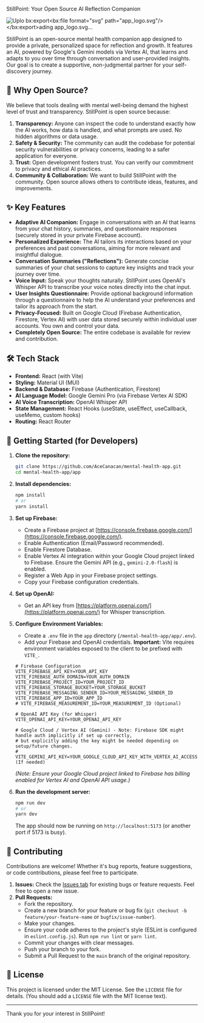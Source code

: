 StillPoint: Your Open Source AI Reflection Companion

![Uplo<?xml version="1.0" encoding="utf-8"?>
<svg xmlns="http://www.w3.org/2000/svg" viewBox="0 0 500 500" xmlns:bx="https://boxy-svg.com" width="200px" height="500px"><defs><bx:export><bx:file format="svg" path="app_logo.svg"/></bx:export></defs><path d="M 331.283 25.468 C 327.261 25.862 323.6 27.057 318.383 29.692 C 312.773 32.521 307.929 35.855 302.217 40.813 C 292.528 49.217 283.109 63.379 276.699 79.173 C 275.979 80.965 275.246 82.767 275.066 83.195 C 273.713 86.53 270.03 97.74 268.554 103.046 C 267.89 105.446 266.763 110.042 266.21 112.645 C 265.974 113.715 265.636 115.293 265.444 116.148 C 265.241 117.095 265.05 118.041 264.859 118.999 C 264.723 119.709 264.441 121.117 264.239 122.108 C 263.856 123.967 262.842 129.837 262.369 132.879 C 261.952 135.582 261.423 139.729 261.005 143.649 C 260.791 145.643 260.51 148.031 260.386 148.966 C 260.251 149.89 260.081 151.557 259.992 152.684 C 259.766 155.41 259.339 157.112 258.831 157.214 C 258.223 157.337 257.423 155.445 255.192 148.55 C 252.545 140.404 250.426 134.512 248.68 130.479 C 248.253 129.488 247.835 128.485 247.441 127.471 C 246.19 124.339 241.166 113.265 239.702 110.414 C 238.687 108.465 233.72 99.644 232.987 98.506 C 232.616 97.931 232.086 96.996 231.804 96.433 C 231.533 95.859 230.261 93.752 228.987 91.757 C 220.966 79.162 212.641 69.383 204.123 62.556 C 191.347 52.304 181.85 48.563 168.512 48.563 C 158.439 48.563 152.817 50.389 145.878 55.887 C 139.479 60.956 135.389 67.682 133.451 76.323 C 132.144 82.125 131.987 83.894 132.122 91.082 C 132.246 97.74 132.347 98.776 133.519 104.86 C 135.119 113.095 137.868 121.128 141.878 129.24 C 142.903 131.313 144.661 134.951 145.776 137.34 C 148.187 142.455 151.195 148.031 153.595 151.816 C 155.364 154.6 162.213 164.66 163.937 166.993 C 164.467 167.702 165.965 169.742 167.283 171.532 C 171.463 177.211 179.541 187.158 180.499 187.801 C 180.656 187.913 181.423 188.815 182.188 189.818 C 182.954 190.82 184.611 192.803 185.861 194.234 C 189.253 198.109 189.827 199.303 188.261 199.281 C 187.37 199.258 186.751 199.033 183.631 197.602 C 180.116 195.991 175.89 194.425 167.34 191.564 C 161.527 189.626 153.076 187.271 147.106 185.919 C 146.081 185.694 144.807 185.401 144.266 185.277 C 142.002 184.747 136.471 183.857 132.291 183.351 C 120.631 181.942 117.724 181.773 103.788 181.773 C 88.106 181.773 85.446 182.009 73.437 184.41 C 68.942 185.3 67.432 185.727 61.833 187.666 C 53.35 190.606 46.038 194.707 40.563 199.585 C 30.525 208.552 25.41 219.12 25.421 230.905 C 25.421 238.351 27.111 244.547 30.626 250.023 C 34.344 255.814 43.593 263.599 50.939 267.113 C 51.964 267.61 53.271 268.252 53.857 268.556 C 56.695 270.009 63.692 272.612 67.759 273.727 C 69.888 274.301 77.098 275.823 81.21 276.555 C 87.891 277.749 91.035 278.155 100.216 278.988 C 104.824 279.417 120.631 279.405 127.604 278.977 C 130.77 278.785 133.936 278.582 137.113 278.391 C 142.104 278.098 154.316 277.006 158.822 276.465 C 163.735 275.867 165.098 275.991 164.489 277.016 C 164.129 277.625 162.72 278.391 156.107 281.523 C 150.147 284.362 142.509 288.328 140.492 289.646 C 139.986 289.984 138.386 290.907 136.933 291.719 C 132.2 294.366 129.294 296.158 123.909 299.785 C 120.687 301.948 117.093 304.675 106.593 312.922 C 93.198 323.444 85.21 332.232 78.078 344.298 C 72.795 353.242 70.7 358.932 68.942 369.184 C 68.378 372.531 68.378 379.684 68.953 382.433 C 69.764 386.308 70.339 388.123 71.634 390.894 C 75.139 398.341 80.883 403.208 88.365 405.1 C 93.198 406.317 94.065 406.407 99.969 406.419 C 106.819 406.442 107.911 406.283 118.726 403.805 C 123.987 402.588 136.256 397.203 142.532 393.339 C 142.949 393.08 144.222 392.359 145.371 391.727 C 151.77 388.224 161.03 381.746 167.948 375.966 C 169.942 374.299 169.739 374.468 173.761 370.975 C 175.688 369.308 177.614 367.641 179.552 365.973 C 181.05 364.712 183.855 362.143 185.794 360.273 C 190.649 355.62 191.776 354.808 192.08 355.778 C 192.238 356.262 191.697 358.222 190.942 359.957 C 188.52 365.5 183.799 379.785 181.614 388.145 L 180.025 394.24 C 179.687 395.524 179.236 397.394 179.034 398.397 C 178.82 399.389 178.493 400.966 178.291 401.889 C 176.578 409.922 175.237 422.394 175.237 430.257 C 175.237 437.727 176.679 447.754 178.583 453.522 C 179.428 456.102 181.512 460.958 182.808 463.379 C 184.746 467.008 189.06 472.156 191.776 474.08 C 192.114 474.318 192.88 474.882 193.489 475.333 C 194.593 476.151 197.668 477.829 199.053 478.373 C 204.732 480.591 211.773 479.889 217.834 476.497 C 226.497 471.65 232.964 464.856 239.476 453.725 C 243.048 447.641 244.603 444.464 246.911 438.605 C 247.7 436.6 248.816 433.806 249.401 432.376 C 254.043 421.008 256.769 412.187 259.158 400.853 C 259.563 398.927 259.992 396.944 260.116 396.448 C 260.296 395.682 260.893 392.426 262.144 385.295 C 262.279 384.506 262.504 383.346 262.639 382.704 C 262.774 382.072 262.977 380.664 263.101 379.594 C 263.642 374.795 263.845 373.578 264.228 372.97 C 264.555 372.452 264.712 372.384 265.095 372.598 C 265.805 372.993 266.109 373.826 267.776 379.842 C 269.5 386.072 271.291 391.897 272.452 395.018 C 272.88 396.155 273.454 397.732 273.736 398.521 C 274.018 399.31 274.334 400.178 274.446 400.47 L 275.19 402.419 C 275.494 403.196 276.113 404.695 276.575 405.742 C 277.037 406.779 277.409 407.748 277.409 407.883 C 277.409 408.018 277.51 408.334 277.646 408.582 C 277.769 408.83 278.738 410.835 279.775 413.043 C 280.822 415.262 282.197 418.056 282.828 419.273 C 283.471 420.49 284.473 422.417 285.058 423.554 C 286.895 427.125 291.638 434.268 293.948 436.916 C 294.151 437.153 294.928 438.099 295.672 439.011 C 297.192 440.881 303.287 446.988 305.18 448.542 C 307.017 450.064 312.052 453.285 314.429 454.48 C 321.268 457.904 325.74 458.907 332.939 458.625 C 336.916 458.48 339.169 458.074 342.313 456.981 C 351.484 453.77 358.817 445.906 362.626 435.226 C 364.484 430.01 365.758 422.202 365.758 416.107 C 365.758 411.15 364.789 402.284 363.639 396.831 C 362.456 391.221 361.961 389.351 360.169 383.864 C 359.561 382.005 358.773 379.56 358.435 378.411 C 357.68 375.944 354.491 367.123 353.557 364.925 C 353.195 364.069 352.813 363.135 352.689 362.853 C 351.529 359.98 343.958 344.354 341.817 340.411 C 340.296 337.628 338.956 335.115 338.832 334.834 C 338.708 334.552 338.279 333.786 337.897 333.144 C 337.502 332.502 336.657 331.049 336.015 329.899 C 335.373 328.762 334.303 326.981 333.649 325.945 C 332.984 324.909 332.444 323.996 332.444 323.917 C 332.444 323.838 332.162 323.387 331.824 322.925 C 331.486 322.453 331.215 321.98 331.215 321.856 C 331.215 321.743 331.047 321.45 330.832 321.214 C 330.629 320.977 329.763 319.557 328.906 318.07 C 328.084 316.661 327.261 315.254 326.451 313.846 C 325.954 313.011 325.605 312.223 325.684 312.099 C 325.898 311.727 327.228 311.84 328.073 312.302 C 328.512 312.539 329.807 313.395 330.968 314.217 C 332.117 315.028 333.728 316.065 334.55 316.516 C 335.362 316.966 336.578 317.676 337.255 318.104 C 337.93 318.521 338.933 319.118 339.474 319.422 C 340.025 319.726 340.634 320.132 340.837 320.301 C 342.234 321.54 361.611 331.578 365.385 333.021 C 366.073 333.28 366.738 333.584 366.884 333.696 C 367.188 333.933 376.967 337.899 380.448 339.183 C 383.017 340.14 389.743 342.382 392.292 343.137 C 393.107 343.385 394.051 343.689 394.39 343.813 C 394.729 343.937 396.062 344.343 397.352 344.703 C 398.641 345.064 400.252 345.526 400.93 345.717 C 404.413 346.709 410.226 347.767 416.848 348.612 C 420.726 349.108 427.853 348.984 432.149 348.342 C 434.897 347.937 438.982 346.9 440.495 346.224 C 440.995 345.999 441.905 345.638 442.514 345.424 C 444.93 344.579 449.915 341.493 453.374 338.721 C 458.501 334.597 462.267 328.097 463.895 320.571 C 464.518 317.687 464.512 310.838 463.885 307.727 C 461.928 298.05 457.482 290.265 447.967 279.878 C 444.513 276.104 438.871 271.44 433.063 267.564 C 425.127 262.258 414.827 257.075 406.359 254.146 C 405.409 253.82 403.522 253.144 402.164 252.637 C 400.806 252.141 398.807 251.488 397.721 251.184 C 396.635 250.879 395.193 250.473 394.513 250.271 C 391.534 249.404 379.514 246.79 372.923 245.595 C 371.514 245.336 370.118 245.077 368.72 244.818 C 367.707 244.627 366.388 244.39 365.803 244.311 C 365.205 244.221 364.383 243.962 363.955 243.737 L 363.189 243.32 L 363.921 242.701 C 364.327 242.362 365.983 241.551 367.616 240.886 C 369.238 240.222 372.022 239.072 373.779 238.318 C 375.548 237.562 378.331 236.414 379.976 235.772 C 385.316 233.676 396.128 228.404 399.433 226.297 C 400.351 225.711 401.16 225.227 401.23 225.227 C 401.299 225.227 402.371 224.63 403.611 223.886 C 404.851 223.153 406.476 222.196 407.223 221.779 C 411.456 219.402 417.271 215.876 419.07 214.592 C 419.409 214.344 421.908 212.597 424.623 210.693 C 435.368 203.179 442.376 197.062 449.804 188.724 C 456.665 181.019 460.78 174.935 464.696 166.677 C 467.083 161.653 468.152 158.633 469.32 153.631 C 469.968 150.848 470.016 150.285 470.008 145.463 C 470 140.889 469.933 140.021 469.446 138.196 C 467.128 129.51 462.88 124.012 455.417 120.069 C 450.814 117.636 446.626 116.498 440.047 115.889 C 436.511 115.562 435.421 115.552 431.779 115.867 C 425.336 116.43 422.65 117.016 412.036 120.159 C 403.375 122.717 396.018 125.849 385.259 131.538 C 375.761 136.562 375.616 136.641 369.915 140.382 C 366.298 142.759 356.812 149.451 352.07 152.978 C 346.053 157.461 344.048 158.993 343.293 159.703 C 342.301 160.649 340.149 161.821 339.902 161.562 C 339.631 161.269 340.814 158.148 342.099 155.816 C 342.763 154.6 343.304 153.552 343.304 153.473 C 343.304 153.394 343.958 152.087 344.758 150.567 C 348.633 143.176 354.931 128.778 357.364 121.725 C 360.823 111.721 363.504 101.424 364.755 93.313 C 364.879 92.456 365.205 90.417 365.476 88.772 C 366.445 82.767 366.625 80.244 366.603 72.695 C 366.58 64.167 366.163 60.427 364.428 53.498 C 363.166 48.417 361.6 44.44 359.392 40.654 C 357.511 37.433 357.049 36.813 354.784 34.334 C 352.182 31.496 349.151 29.366 345.028 27.473 C 341.4 25.817 335.936 25.017 331.283 25.468 M 331.215 41.466 C 328.794 42.018 326.979 42.761 323.284 44.676 C 316.423 48.27 314.068 50.129 308.075 56.72 C 302.284 63.085 299.322 67.141 296.347 72.707 C 293.035 78.948 289.813 86.395 286.613 95.261 C 285.115 99.385 280.71 114.74 279.91 118.605 C 277.567 129.938 275.302 143.773 274.469 151.941 C 273.319 163.151 272.936 171.544 272.959 184.861 C 272.982 197.467 273.263 203.945 273.815 204.373 C 274.052 204.542 275.223 204.88 276.429 205.117 C 279.415 205.691 281.183 206.323 284.822 208.125 C 286.523 208.97 288.112 209.668 288.337 209.668 C 288.573 209.668 289.238 209.014 289.813 208.215 C 293.981 202.447 296.302 199.326 298.127 197.05 C 300.944 193.557 304.301 189.051 305.192 187.609 C 305.586 186.978 306.622 185.401 307.501 184.117 C 309.461 181.232 317.144 169.369 320.851 163.478 C 322.439 160.953 329.053 149.552 330.089 147.536 C 335.497 137.08 341.953 121.275 345.49 109.783 C 346.391 106.854 349.005 96.917 349.545 94.349 C 351.033 87.285 351.799 79.894 351.776 72.695 C 351.731 58.759 348.915 49.566 343.157 44.631 C 339.406 41.41 335.711 40.43 331.215 41.466 M 164.5 64.504 C 158.777 65.339 155.24 67.107 152.086 70.747 C 149.99 73.157 148.03 77.866 147.173 82.553 C 146.677 85.257 146.621 93.775 147.083 97.075 C 148.165 104.871 149.799 111.214 151.837 115.552 C 152.22 116.362 152.536 117.095 152.536 117.196 C 152.536 117.399 157.977 128.834 158.958 130.671 C 159.329 131.38 160.04 132.709 160.535 133.611 C 161.019 134.524 161.413 135.301 161.413 135.357 C 161.413 135.549 165.03 141.7 166.596 144.167 L 169.21 148.28 C 169.739 149.113 170.291 149.991 170.426 150.24 C 170.753 150.826 174.167 155.749 175.113 156.999 C 175.519 157.529 177.073 159.646 178.572 161.697 C 180.059 163.737 181.783 166.012 182.391 166.755 C 183.01 167.488 184.284 169.054 185.23 170.237 C 189.928 176.107 197.679 185.277 200.654 188.499 C 207.39 195.788 216.02 204.757 221.405 210.051 C 222.566 211.201 224.999 213.589 226.813 215.369 C 230.329 218.839 231.195 219.526 232.075 219.526 C 232.435 219.526 233.302 218.839 234.497 217.645 C 239.014 213.082 245.346 209.476 251.79 207.798 C 254.066 207.201 255.057 206.829 255.226 206.503 C 255.451 206.052 255.327 205.173 254.438 200.847 C 254.279 200.069 254.122 199.292 253.964 198.514 C 253.558 196.442 251.249 186.1 250.776 184.24 C 250.641 183.745 250.19 181.874 249.773 180.095 C 248.072 172.94 244.703 162.181 240.964 151.941 C 240.761 151.377 240.49 150.702 240.367 150.453 C 240.243 150.206 240.141 149.879 240.141 149.732 C 240.141 149.406 236.693 140.202 235.769 138.061 C 235.431 137.283 235.048 136.349 234.913 135.988 C 233.933 133.295 225.946 116.351 223.974 112.768 C 223.185 111.349 222.419 109.941 222.261 109.659 C 222.116 109.377 221.327 108.093 220.515 106.809 C 219.705 105.524 218.994 104.353 218.938 104.207 C 218.792 103.823 215.152 98.111 213.159 95.138 C 207.334 86.428 196.012 74.712 189.297 70.442 C 181.242 65.327 172.804 63.299 164.5 64.504 M 432.643 131.56 C 428.86 131.887 422.054 133.205 418.329 134.332 C 401.956 139.311 380.956 150.442 364.281 163.004 C 362.851 164.074 360.08 166.125 358.108 167.567 C 356.147 169.009 353.68 170.867 352.633 171.701 C 351.585 172.535 350.199 173.628 349.545 174.123 C 345.524 177.222 337.367 184.387 331.959 189.559 C 331.07 190.414 329.345 192.048 328.14 193.186 C 325.189 195.968 325.436 195.732 322.789 198.379 C 320.918 200.239 319.048 202.108 317.179 203.956 C 315.365 205.737 312.435 208.947 310.644 211.077 C 308.672 213.409 306.7 215.752 304.718 218.072 C 302.002 221.26 301.068 222.714 301.304 223.412 C 301.372 223.627 302.116 224.911 302.972 226.263 C 305.337 230.071 305.991 231.592 307.286 236.29 C 308.109 239.253 307.523 239.107 315.961 238.61 C 319.938 238.385 323.69 238.092 324.299 237.968 C 324.907 237.844 326.191 237.597 327.137 237.417 C 328.084 237.247 329.751 236.864 330.844 236.583 C 331.926 236.301 333.424 235.918 334.167 235.727 C 334.923 235.535 336.195 235.186 337.007 234.96 C 337.829 234.724 338.764 234.476 339.113 234.397 C 341.603 233.811 352.283 230.273 357.375 228.336 C 358.93 227.739 360.654 227.108 361.206 226.917 C 361.758 226.736 363.2 226.15 364.417 225.621 C 365.634 225.092 368.405 223.897 370.58 222.985 C 372.743 222.061 374.86 221.159 375.266 220.957 C 375.672 220.765 377.057 220.123 378.353 219.526 C 379.637 218.929 381.418 218.084 382.296 217.656 C 383.175 217.239 384.572 216.574 385.383 216.202 C 386.938 215.493 396.265 210.547 397.969 209.533 C 398.511 209.206 400.677 207.922 402.782 206.671 C 417.073 198.176 433.096 185.344 439.844 176.974 L 441.756 174.608 C 442.677 173.47 448.751 164.514 449.832 162.711 C 452.3 158.577 454.287 153.382 454.97 149.282 C 455.68 145.012 455.377 142.252 453.855 139.097 C 452.225 135.729 448.614 133.273 443.54 132.079 C 441.066 131.504 436.09 131.268 432.643 131.56 M 93.919 197.219 C 92.826 197.343 90.279 197.625 88.241 197.861 C 82.517 198.493 77.898 199.27 75.037 200.069 C 74.563 200.204 72.795 200.666 71.094 201.106 C 60.391 203.889 53.271 207.618 48.246 213.082 C 46.477 214.997 43.942 218.399 43.942 218.849 C 43.942 218.94 43.683 219.447 43.357 219.988 C 42.433 221.531 40.923 225.722 40.585 227.694 C 38.918 237.303 43.266 245.055 53.812 251.285 C 60.954 255.498 68.052 258.259 76.276 260.027 C 84.129 261.717 93.367 262.856 104.284 263.498 C 114.254 264.083 125.723 263.925 135.997 263.08 C 137.834 262.923 140.718 262.697 142.408 262.585 C 145.225 262.382 150.441 261.92 157.223 261.29 C 158.642 261.154 161.368 260.861 163.273 260.636 C 165.165 260.41 167.667 260.118 168.815 259.983 C 169.976 259.847 172.195 259.565 173.761 259.34 C 175.316 259.115 177.423 258.833 178.448 258.709 C 180.307 258.473 182.707 258.09 184.982 257.65 C 185.669 257.526 187.269 257.234 188.565 257.019 C 189.849 256.805 193.634 256.163 196.958 255.6 C 206.794 253.922 214.004 252.772 215.716 252.603 C 216.595 252.513 217.575 252.389 217.879 252.321 C 218.645 252.153 219.231 250.643 219.772 247.409 C 220.155 245.156 220.572 243.32 221.687 238.915 C 221.89 238.138 221.857 237.822 221.552 237.315 C 221.214 236.775 218.499 234.442 216.865 233.282 C 216.573 233.079 215.491 232.245 214.477 231.445 C 211.761 229.305 207.278 226.263 204.732 224.844 C 203.504 224.156 201.116 222.816 199.426 221.858 C 188.137 215.493 174.494 209.6 164.5 206.773 C 163.959 206.626 163.07 206.344 162.529 206.164 C 157.144 204.339 153.099 203.145 150.305 202.547 C 149.291 202.334 147.41 201.917 146.114 201.613 C 137.8 199.709 130.184 198.526 119.211 197.433 C 115.674 197.084 96.589 196.927 93.919 197.219 M 265.073 220.033 C 264.599 220.146 263.372 220.641 262.357 221.137 C 259.89 222.343 260.014 222.308 256.195 223.052 C 249.672 224.314 247.475 225.621 243.318 230.679 C 238.744 236.245 236.017 241.63 234.632 247.849 C 233.19 254.27 233.258 260.478 234.812 266.212 C 235.421 268.477 237.91 273.344 239.555 275.518 C 244.895 282.537 254.933 286.075 265.084 284.498 C 272.644 283.326 280.36 279.597 285.149 274.797 C 287.785 272.15 289.193 270.212 290.827 266.978 C 293.463 261.773 294.692 256.602 294.692 250.676 C 294.692 248.085 294.556 247.139 293.666 243.207 C 290.782 230.454 283.189 222.308 272.474 220.45 C 269.793 219.988 266.177 219.785 265.073 220.033 M 310.07 256.996 C 309.202 257.391 309.111 257.617 308.875 259.859 C 308.504 263.43 307.264 267.519 305.383 271.395 C 303.974 274.268 303.85 274.864 304.436 275.732 C 304.842 276.352 314.024 284.171 317.19 286.604 C 318.868 287.889 324.783 292.046 328.985 294.884 C 330.855 296.158 339.316 301.486 340.713 302.275 C 341.524 302.737 343.022 303.616 344.048 304.213 C 345.062 304.821 347.112 305.993 348.611 306.826 C 350.109 307.649 352.215 308.843 353.297 309.474 C 356.407 311.265 366.365 316.392 370.332 318.227 C 375.21 320.493 376.674 321.135 378.105 321.653 C 378.713 321.867 379.547 322.194 379.953 322.385 C 380.358 322.565 381.53 323.027 382.544 323.41 C 383.693 323.838 384.854 324.278 386.002 324.717 C 392.793 327.342 401.854 329.967 409.7 331.589 C 417.441 333.178 425.876 333.539 431.41 332.502 C 434.615 331.894 437.993 330.857 439.949 329.889 C 443.055 328.333 446.723 323.929 448.342 319.783 C 449.016 318.07 449.055 317.766 449.05 314.206 C 449.047 310.759 448.988 310.274 448.35 308.37 C 446.275 302.174 442.683 296.034 438.57 291.628 C 435.599 288.463 430.771 284.599 424.59 280.464 C 422.492 279.067 414.34 274.583 411.542 273.298 C 410.863 272.983 408.753 272.014 406.853 271.136 C 401.925 268.86 391.996 265.39 387.355 264.32 C 383.58 263.452 383.108 263.351 381.677 263.137 C 380.111 262.889 376.539 262.156 372.675 261.278 C 371.379 260.996 369.329 260.59 368.101 260.399 C 366.884 260.196 364.225 259.745 362.186 259.385 C 358.649 258.754 351.438 257.999 343.428 257.402 C 332.838 256.613 311.477 256.354 310.07 256.996 M 216.944 273.772 C 215.39 274.358 211.502 275.788 208.303 276.96 C 203.065 278.876 200.901 279.63 191.9 282.672 C 187.923 284.001 184.093 285.466 182.267 286.323 C 181.862 286.514 179.586 287.506 177.208 288.519 C 174.832 289.533 172.669 290.48 172.398 290.603 C 172.128 290.727 170.685 291.381 169.187 292.046 C 165.289 293.792 153.685 299.706 150.981 301.329 C 150.406 301.678 147.771 303.154 145.134 304.618 C 138.16 308.46 131.705 312.572 125.993 316.786 C 124.371 317.991 121.926 319.793 120.574 320.797 C 117.938 322.745 113.499 326.519 110.086 329.719 C 106.875 332.739 98.809 341.301 96.735 343.914 C 94.144 347.171 91.023 351.519 90.201 353.029 C 89.829 353.727 89.378 354.471 89.221 354.685 C 88.635 355.428 86.449 360.025 85.56 362.357 C 83.88 366.818 83.07 373.533 83.655 378.265 C 83.971 380.912 84.23 381.813 85.244 383.965 C 87.486 388.742 91.789 390.736 99.834 390.736 C 105.624 390.736 114.164 389.204 120.327 387.064 C 124.022 385.779 131.874 381.892 137.597 378.513 C 138.42 378.028 139.377 377.476 139.749 377.273 C 142.261 375.91 153.302 368.046 158.575 363.856 C 165.222 358.583 166.37 357.625 168.657 355.508 C 169.987 354.268 171.654 352.747 172.365 352.116 C 178.189 346.945 197.33 327.184 200.901 322.644 C 202.749 320.301 205.746 316.741 208.325 313.823 C 211.491 310.24 215.491 305.204 218.837 300.597 C 219.659 299.447 220.583 298.287 220.887 297.994 C 221.192 297.712 222.002 296.721 222.69 295.786 C 223.377 294.862 224.627 293.341 225.484 292.417 C 227.275 290.468 229.032 288.046 229.032 287.551 C 229.032 286.987 228.368 285.782 227.241 284.317 C 225.022 281.455 223.884 279.461 222.375 275.777 C 221.383 273.366 220.91 272.702 220.166 272.702 C 219.952 272.702 218.51 273.186 216.944 273.772 M 289.621 291.212 C 289.081 291.617 288.551 292.034 288.022 292.463 C 286.827 293.409 284.901 294.547 281.848 296.09 C 278.603 297.724 277.375 298.208 274.491 298.918 C 272.745 299.357 272.114 299.639 271.832 300.078 C 271.461 300.664 271.517 303.683 272.114 316.808 C 272.35 322.081 273.635 335.105 274.446 340.546 C 275.043 344.534 275.494 347.384 275.685 348.455 C 275.809 349.097 276.035 350.325 276.181 351.181 C 276.88 355.011 279.865 368.092 280.609 370.503 C 280.901 371.494 281.195 372.496 281.476 373.488 C 282.501 377.161 282.952 378.648 284.225 382.692 C 286.185 388.934 288.495 395.4 290.015 398.915 C 294.071 408.345 295.345 410.937 298.589 416.501 C 301.349 421.211 302.487 422.879 306.374 427.824 C 312.728 435.914 315.24 438.065 321.415 440.724 C 325.369 442.425 327.34 442.876 330.889 442.876 C 334.246 442.887 335.711 442.639 338.246 441.648 C 344.645 439.158 348.217 434.415 349.906 426.145 C 350.492 423.306 350.548 422.495 350.56 416.806 C 350.582 410.734 350.492 409.584 349.568 403.839 C 349.185 401.484 348.217 396.82 347.755 395.153 C 347.619 394.646 347.123 392.843 346.662 391.13 C 345.073 385.295 341.862 375.989 339.823 371.325 C 339.429 370.424 339.113 369.646 339.113 369.602 C 339.113 369.544 338.73 368.655 338.279 367.607 C 337.806 366.537 337.344 365.478 336.893 364.407 C 335.644 361.478 333.119 355.834 332.951 355.586 C 332.849 355.44 332.038 353.874 331.148 352.082 C 327.419 344.602 315.893 324.807 310.802 317.135 C 309.563 315.265 308.323 313.395 307.095 311.524 C 306.171 310.116 304.38 307.547 303.118 305.813 C 301.879 304.123 300.639 302.444 299.411 300.754 C 298.477 299.481 297.53 298.231 296.561 296.991 C 295.761 295.978 294.748 294.557 294.308 293.836 C 293.271 292.147 291.638 290.592 290.917 290.626 C 290.613 290.638 290.038 290.897 289.621 291.212 M 240.299 301.475 C 238.868 303.593 237.223 305.96 236.626 306.725 C 236.04 307.491 235.071 308.81 234.474 309.677 C 233.877 310.533 233.325 311.288 233.235 311.356 C 233.066 311.502 230.362 315.287 229.776 316.2 C 229.573 316.516 228.514 318.092 227.41 319.704 C 226.317 321.326 224.335 324.503 223.028 326.79 C 221.71 329.077 220.527 331.116 220.403 331.33 C 220.268 331.544 219.367 333.234 218.398 335.093 C 217.428 336.952 216.144 339.341 215.57 340.411 C 214.105 343.103 208.664 354.866 206.286 360.521 C 203.132 368.001 200.462 375.696 196.88 387.627 C 196.012 390.5 194.728 395.625 194.266 398.026 C 194.152 398.656 193.713 400.808 193.297 402.802 C 192.519 406.565 191.258 415.454 190.807 420.445 C 190.424 424.501 190.48 435.654 190.886 439.248 C 191.291 442.774 191.539 443.924 192.688 447.551 C 194.322 452.745 197.014 457.656 199.966 460.811 C 202.073 463.076 203.729 463.898 206.129 463.887 C 208.753 463.887 210.703 463.087 214.545 460.428 C 221.09 455.888 227.489 446.368 233.55 432.117 C 236.231 425.808 237.583 421.909 241.324 409.674 C 242.428 406.08 244.23 399.501 244.805 396.966 C 245.807 392.516 246.112 391.153 246.461 389.475 C 246.664 388.528 246.991 386.996 247.193 386.072 C 247.7 383.706 248.342 379.988 249.255 374.141 C 249.537 372.35 249.875 370.367 249.999 369.725 C 250.134 369.083 250.303 367.911 250.382 367.133 C 250.461 366.345 250.629 364.948 250.765 364.013 C 251.08 361.692 251.666 356.859 251.971 353.907 C 252.117 352.544 252.398 349.919 252.59 348.06 C 253.266 341.796 253.761 334.192 254.212 323.546 C 254.336 320.628 254.494 317.237 254.573 316.031 C 254.956 309.699 255.215 300.901 255.023 300.686 C 254.9 300.562 253.266 300.112 251.396 299.684 C 249.525 299.267 247.385 298.625 246.631 298.265 C 245.774 297.848 244.827 297.611 244.084 297.611 L 242.901 297.611 L 240.299 301.475 Z M 240.299 301.475" fill-opacity="1" fill-rule="evenodd" style="fill: rgb(219, 113, 79);"/></svg>ading app_logo.svg…]()


StillPoint is an open-source mental health companion app designed to provide a private, personalized space for reflection and growth. It features an AI, powered by Google's Gemini models via Vertex AI, that learns and adapts to you over time through conversation and user-provided insights. Our goal is to create a supportive, non-judgmental partner for your self-discovery journey.

## 🌱 Why Open Source?

We believe that tools dealing with mental well-being demand the highest level of trust and transparency. StillPoint is open source because:

1.  **Transparency:** Anyone can inspect the code to understand exactly how the AI works, how data is handled, and what prompts are used. No hidden algorithms or data usage.
2.  **Safety & Security:** The community can audit the codebase for potential security vulnerabilities or privacy concerns, leading to a safer application for everyone.
3.  **Trust:** Open development fosters trust. You can verify our commitment to privacy and ethical AI practices.
4.  **Community & Collaboration:** We want to build StillPoint *with* the community. Open source allows others to contribute ideas, features, and improvements.

## ✨ Key Features

*   **Adaptive AI Companion:** Engage in conversations with an AI that learns from your chat history, summaries, and questionnaire responses (securely stored in your private Firebase account).
*   **Personalized Experience:** The AI tailors its interactions based on your preferences and past conversations, aiming for more relevant and insightful dialogue.
*   **Conversation Summaries ("Reflections"):** Generate concise summaries of your chat sessions to capture key insights and track your journey over time.
*   **Voice Input:** Speak your thoughts naturally. StillPoint uses OpenAI's Whisper API to transcribe your voice notes directly into the chat input.
*   **User Insights Questionnaire:** Provide optional background information through a questionnaire to help the AI understand your preferences and tailor its approach from the start.
*   **Privacy-Focused:** Built on Google Cloud (Firebase Authentication, Firestore, Vertex AI) with user data stored securely within individual user accounts. You own and control your data.
*   **Completely Open Source:** The entire codebase is available for review and contribution.

## 🛠️ Tech Stack

*   **Frontend:** React (with Vite)
*   **Styling:** Material UI (MUI)
*   **Backend & Database:** Firebase (Authentication, Firestore)
*   **AI Language Model:** Google Gemini Pro (via Firebase Vertex AI SDK)
*   **AI Voice Transcription:** OpenAI Whisper API
*   **State Management:** React Hooks (useState, useEffect, useCallback, useMemo, custom hooks)
*   **Routing:** React Router

## 🚀 Getting Started (for Developers)

1.  **Clone the repository:**
    ```bash
    git clone https://github.com/AceCanacan/mental-health-app.git
    cd mental-health-app/app
    ```

2.  **Install dependencies:**
    ```bash
    npm install
    # or
    yarn install
    ```

3.  **Set up Firebase:**
    *   Create a Firebase project at [https://console.firebase.google.com/](https://console.firebase.google.com/).
    *   Enable Authentication (Email/Password recommended).
    *   Enable Firestore Database.
    *   Enable Vertex AI integration within your Google Cloud project linked to Firebase. Ensure the Gemini API (e.g., `gemini-2.0-flash`) is enabled.
    *   Register a Web App in your Firebase project settings.
    *   Copy your Firebase configuration credentials.

4.  **Set up OpenAI:**
    *   Get an API key from [https://platform.openai.com/](https://platform.openai.com/) for Whisper transcription.

5.  **Configure Environment Variables:**
    *   Create a `.env` file in the `app` directory (`/mental-health-app/app/.env`).
    *   Add your Firebase and OpenAI credentials. **Important:** Vite requires environment variables exposed to the client to be prefixed with `VITE_`.

    ```dotenv
    # Firebase Configuration
    VITE_FIREBASE_API_KEY=YOUR_API_KEY
    VITE_FIREBASE_AUTH_DOMAIN=YOUR_AUTH_DOMAIN
    VITE_FIREBASE_PROJECT_ID=YOUR_PROJECT_ID
    VITE_FIREBASE_STORAGE_BUCKET=YOUR_STORAGE_BUCKET
    VITE_FIREBASE_MESSAGING_SENDER_ID=YOUR_MESSAGING_SENDER_ID
    VITE_FIREBASE_APP_ID=YOUR_APP_ID
    # VITE_FIREBASE_MEASUREMENT_ID=YOUR_MEASUREMENT_ID (Optional)

    # OpenAI API Key (for Whisper)
    VITE_OPENAI_API_KEY=YOUR_OPENAI_API_KEY

    # Google Cloud / Vertex AI (Gemini) - Note: Firebase SDK might handle auth implicitly if set up correctly,
    # but explicitly adding the key might be needed depending on setup/future changes.
    # VITE_GEMINI_API_KEY=YOUR_GOOGLE_CLOUD_API_KEY_WITH_VERTEX_AI_ACCESS (If needed)
    ```
    *(Note: Ensure your Google Cloud project linked to Firebase has billing enabled for Vertex AI and OpenAI API usage.)*

6.  **Run the development server:**
    ```bash
    npm run dev
    # or
    yarn dev
    ```
    The app should now be running on `http://localhost:5173` (or another port if 5173 is busy).

## 🤝 Contributing

Contributions are welcome! Whether it's bug reports, feature suggestions, or code contributions, please feel free to participate.

1.  **Issues:** Check the [Issues tab](https://github.com/AceCanacan/mental-health-app/issues) for existing bugs or feature requests. Feel free to open a new issue.
2.  **Pull Requests:**
    *   Fork the repository.
    *   Create a new branch for your feature or bug fix (`git checkout -b feature/your-feature-name` or `bugfix/issue-number`).
    *   Make your changes.
    *   Ensure your code adheres to the project's style (ESLint is configured in `eslint.config.js`). Run `npm run lint` or `yarn lint`.
    *   Commit your changes with clear messages.
    *   Push your branch to your fork.
    *   Submit a Pull Request to the `main` branch of the original repository.

## 📜 License

This project is licensed under the MIT License. See the `LICENSE` file for details. (You should add a `LICENSE` file with the MIT license text).

---

Thank you for your interest in StillPoint!
